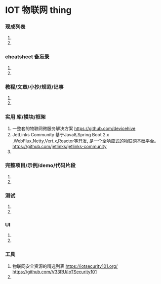 # IOT 物联网 thing

### 现成列表
1. 
1. 

### cheatsheet 备忘录
1. 
1. 

### 教程/文章/小抄/规范/记事
1. 
1. 

### 实用 库/模块/框架
1. 一整套的物联网微服务解决方案
https://github.com/devicehive
1. JetLinks Community 基于Java8,Spring Boot 2.x ,WebFlux,Netty,Vert.x,Reactor等开发, 是一个全响应式的物联网基础平台。
https://github.com/jetlinks/jetlinks-community
1. 

### 完整项目/示例/demo/代码片段
1. 
1. 

### 测试
1. 
1. 

### UI
1. 
1. 

### 工具
1. 物联网安全资源的精选列表 https://iotsecurity101.org/
https://github.com/V33RU/IoTSecurity101
1. 
